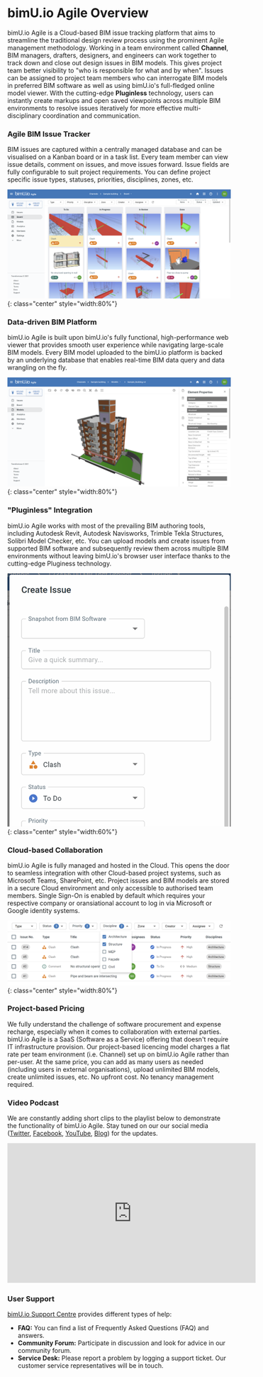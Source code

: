# bimU.io Agile Overview
bimU.io Agile is a Cloud-based BIM issue tracking platform that aims to streamline the traditional design review process using the prominent Agile management methodology. Working in a team environment called **Channel**, BIM managers, drafters, designers, and engineers can work together to track down and close out design issues in BIM models. This gives project team better visibility to "who is responsible for what and by when". Issues can be assigned to project team members who can interrogate BIM models in preferred BIM software as well as using bimU.io's full-fledged online model viewer. With the cutting-edge **Pluginless** technology, users can instantly create markups and open saved viewpoints across multiple BIM environments to resolve issues iteratively for more effective multi-disciplinary coordination and communication.

### Agile BIM Issue Tracker
BIM issues are captured within a centrally managed database and can be visualised on a Kanban board or in a task list. Every team member can view issue details, comment on issues, and move issues forward. Issue fields are fully configurable to suit project requirements. You can define project specific issue types, statuses, priorities, disciplines, zones, etc.

![Screenshot](../images/kanban-board-full-window.png){: class="center" style="width:80%"}

### Data-driven BIM Platform
bimU.io Agile is built upon bimU.io's fully functional, high-performance web viewer that provides smooth user experience while navigating large-scale BIM models. Every BIM model uploaded to the bimU.io platform is backed by an underlying database that enables real-time BIM data query and data wrangling on the fly.

![Screenshot](../images/model-viewer-element-properties-panel.png){: class="center" style="width:80%"}

### "Pluginless" Integration
bimU.io Agile works with most of the prevailing BIM authoring tools, including Autodesk Revit, Autodesk Navisworks, Trimble Tekla Structures, Solibri Model Checker, etc. You can upload models and create issues from supported BIM software and subsequently review them across multiple BIM environments without leaving bimU.io's browser user interface thanks to the cutting-edge Pluginess technology.

![Screenshot](../images/snapshot-from-bim.gif){: class="center" style="width:60%"}

### Cloud-based Collaboration
bimU.io Agile is fully managed and hosted in the Cloud. This opens the door to seamless integration with other Cloud-based project systems, such as Microsoft Teams, SharePoint, etc. Project issues and BIM models are stored in a secure Cloud environment and only accessible to authorised team members. Single Sign-On is enabled by default which requires your respective company or oransiational account to log in via Microsoft or Google identity systems.

![Screenshot](../images/issue-filters.png){: class="center" style="width:80%"}

### Project-based Pricing
We fully understand the challenge of software procurement and expense recharge, especially when it comes to collaboration with external parties. bimU.io Agile is a SaaS (Software as a Service) offering that doesn't require IT infrastructure provision. Our project-based licencing model charges a flat rate per team environment (i.e. Channel) set up on bimU.io Agile rather than per-user. At the same price, you can add as many users as needed (including users in external organisations), upload unlimited BIM models, create unlimited issues, etc. No upfront cost. No tenancy management required.

### Video Podcast

We are constantly adding short clips to the playlist below to demonstrate the functionality of bimU.io Agile. Stay tuned on our our social media (<a href="https://twitter.com/TransformosaUK" target="_blank">Twitter</a>, <a href="https://www.facebook.com/transformosa" target="_blank">Facebook</a>, <a href="https://www.youtube.com/channel/UCW4NVA53RqJUfjJe3gao1kA" target="_blank">YouTube</a>, <a href="https://medium.com/transformosa-blog" target="_blank">Blog</a>) for the updates.

<iframe class="center" width="560" height="315" src="https://www.youtube.com/embed/videoseries?list=PLBL8gXaMel0fzV9YVMq_kJ3VLHiaa7whO&amp;controls=1&amp;showinfo=1" frameborder="0" allow="accelerometer; autoplay; encrypted-media; gyroscope; picture-in-picture" allowfullscreen></iframe>

### User Support

<a href="https://support.bimu.io" target="_blank">bimU.io Support Centre</a> provides different types of help: 

- **FAQ:** You can find a list of Frequently Asked Questions (FAQ) and answers.
- **Community Forum:** Participate in discussion and look for advice in our community forum.
- **Service Desk:** Please report a problem by logging a support ticket. Our customer service representatives will be in touch.